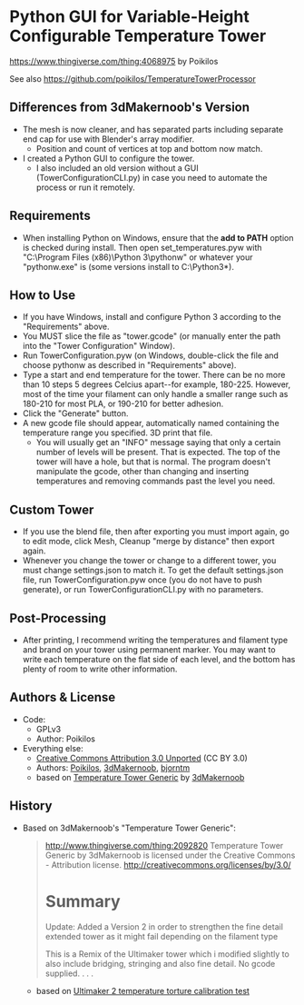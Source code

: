 # Python GUI for Variable-Height Configurable Temperature Tower
https://www.thingiverse.com/thing:4068975 by Poikilos

See also https://github.com/poikilos/TemperatureTowerProcessor

## Differences from 3dMakernoob's Version
- The mesh is now cleaner, and has separated parts including separate end cap for use with Blender's array modifier.
  - Position and count of vertices at top and bottom now match.
- I created a Python GUI to configure the tower.
  - I also included an old version without a GUI (TowerConfigurationCLI.py) in case you need to automate the process or run it remotely.

## Requirements
- When installing Python on Windows, ensure that the **add to PATH** option is checked during install. Then open set_temperatures.pyw with "C:\Program Files (x86)\Python 3\pythonw" or whatever your "pythonw.exe" is (some versions install to C:\Python3*).

## How to Use
- If you have Windows, install and configure Python 3 according to the "Requirements" above.
- You MUST slice the file as "tower.gcode" (or manually enter the path into the "Tower Configuration" Window).
- Run TowerConfiguration.pyw (on Windows, double-click the file and choose pythonw as described in "Requirements" above).
- Type a start and end temperature for the tower. There can be no more than 10 steps 5 degrees Celcius apart--for example, 180-225. However, most of the time your filament can only handle a smaller range such as 180-210 for most PLA, or 190-210 for better adhesion.
- Click the "Generate" button.
- A new gcode file should appear, automatically named containing the temperature range you specified. 3D print that file.
  - You will usually get an "INFO" message saying that only a certain number of levels will be present. That is expected. The top of the tower will have a hole, but that is normal. The program doesn't manipulate the gcode, other than changing and inserting temperatures and removing commands past the level you need.

## Custom Tower
- If you use the blend file, then after exporting you must import again, go to edit mode, click Mesh, Cleanup "merge by distance" then export again.
- Whenever you change the tower or change to a different tower, you must change settings.json to match it. To get the default settings.json file, run TowerConfiguration.pyw once (you do not have to push generate), or run TowerConfigurationCLI.py with no parameters.

## Post-Processing
- After printing, I recommend writing the temperatures and filament type and brand on your tower using permanent marker. You may want to write each temperature on the flat side of each level, and the bottom has plenty of room to write other information.

## Authors & License
- Code:
  - GPLv3
  - Author: Poikilos
- Everything else:
  - [Creative Commons Attribution 3.0 Unported](http://creativecommons.org/licenses/by/3.0/)
    (CC BY 3.0)
  - Authors: [Poikilos](https://www.thingiverse.com/poikilos), [3dMakernoob](https://www.thingiverse.com/3dMakernoob), [bjorntm](https://www.thingiverse.com/bjorntm)
  - based on [Temperature Tower Generic](http://www.thingiverse.com/thing:2092820) by [3dMakernoob](https://www.thingiverse.com/3dMakernoob)


## History
- Based on 3dMakernoob's "Temperature Tower Generic":
  > http://www.thingiverse.com/thing:2092820
  > Temperature Tower Generic by 3dMakernoob is licensed under the Creative Commons - Attribution license.
  > http://creativecommons.org/licenses/by/3.0/
  >
  > # Summary
  >
  > Update: Added a Version 2 in order to strengthen the fine detail extended tower as it might fail depending on the filament type
  >
  > This is a Remix of the Ultimaker tower which i modified slightly to also include bridging, stringing and also fine detail. No gcode supplied. . . .
  - based on [Ultimaker 2 temperature torture calibration test](http://www.thingiverse.com/thing:696093)
